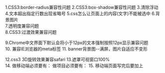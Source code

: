 1.CSS3:border-radius兼容性问题
	<style>
		.jborder{
			-moz-border-radius:50px; /* Gecko browsers */
			-webkit-border-radius: 50px;   /* Webkit browsers */
			border-radius: 50px;/* W3C syntax */
			/*ie6-8*/
			position:relative; /*父级元素有定位属性的不用加*/
			z-index:2;
			behavior: url(js/ie-css3.htc); /*相对于html文件的路径*/
		}
	</style>
2.CSS3:box-shadow兼容性问题
	<style>
		.jborder{
			-webkit-box-shadow:0px 0px 15px #ddd;
			-moz-box-shadow:0px 0px 15px #ddd;
			box-shadow:0px 0px 15px #ddd;
		}
	</style>
3.清除浮动
	<style>
		.clearfix:after{
			content:'';
			display:block;
			height:0;
			overflow:hidden;
			clear:both;
		}
		.clearfix{zoom:1;}
	</style>
4.文本超出指定行数出现省略号
	<style>
		.text-overflow{
			text-overflow:ellipsis;
			overflow:hidden;
			display: -webkit-box;
			display:-webkit-line-clamp:2;	
			-webkit-box-orient: vertical;	
		}
	</style>
5.css怎么让页面上的内容(文字)不能被选中
	<style>
		body{
		    -webkit-user-select:none;
		    -moz-user-select:none;
		    -ms-user-select:none;
		    user-select:none;
		}
	</style>
6.背景图片
	<style>
		.Jyzt-con .Jyzt-weixin a{
			background:url(../images/J-weixin.png) no-repeat center center;
			margin:8px 0 0 15px;
		}
	</style>	
7.透明度兼容问题
	<style>
		.Jyzt-con .Jyzt-weixin{
			filter:alpha(opacity=80);  
			opacity:0.8;
		}	
	</style>	
8.CSS3:过渡效果兼容问题
	<style>
		.Jyz-ng-p2img{
			transition:all 1s ease 0s;
			-webkit-transition:all 2s ease 0s;
			-o-transition:all 1s ease 0s;
			-moz-transition:all 1s ease 0s;
		}
	</style>

9.Chrome中文界面下默认会将小于12px的文本强制按照12px显示兼容问题
	<style>
		.aa{-webkit-text-size-adjust:none;}
    </style>	
10. 兼容IE浏览器的meta标签
	<meta http-equiv="X-UA-Compatible" content="IE=edge" />
11. banner背景图--满屏，图片自适应不变形
	<style>
		.aaa{
			background: url(../images/banner.png) no-repeat center center;
			background-size: cover;
		}	
	</style> 

12.css3 3D旋转效果兼容safari
	<style>
		.imgbox{
			width: 56px;
			height: 52px;
			margin: 32px auto;
			transition: transform 900ms 100ms;
			-webkit-transition: transform 900ms 100ms;
		}
		.dongxiaotu:hover .imgbox{
			transform: rotateY(360deg);
			-webkit-transform: rotateY(360deg);
		}
	</style>
	<style>
		.tupian{
			width: 242px;
			height: 362px;
			float: right;
			margin-top: 60px;
			transition: margin-top 200ms 200ms;
			-webkit-transition: margin-top 200ms 200ms;
			font-size: 0;
			line-height: 0;
		}
		.tupian:hover{
			margin-top: 55px;
			box-shadow: 0 0 8px 3px #9c9c9c; 
		}
	</style>
13.遮罩可视窗口100%
	<style>
		.aa{
			width: 100%;
			height: 100%;
			position: fixed;
			left: 0;top: 0;
			background: rgba(0,0,0,.5);
		}
	</style>	
14. 做移动端必须要有：
    <meta name="viewport" content="width=device-width,initial-scale=1.0,maximum-scale=1.0,user-scalable=0">
 	做项目必须要有：
    <meta name="renderer" content="webkit">
    <meta http-equiv="X-UA-Compatible" content="IE=Edge">
15. 移动端页面写完后要加上
	<style>
		html,body{
			width: 100%;
			overflow: hidden;
		}
	</style>